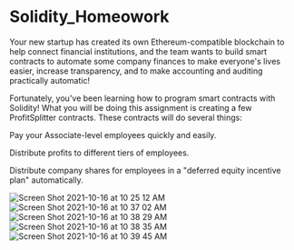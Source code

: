 # Solidity_Homeowork
Your new startup has created its own Ethereum-compatible blockchain to help connect financial institutions, and the team wants to build smart contracts to automate some company finances to make everyone's lives easier, increase transparency, and to make accounting and auditing practically automatic!

Fortunately, you've been learning how to program smart contracts with Solidity! What you will be doing this assignment is creating a few ProfitSplitter contracts. These contracts will do several things:

Pay your Associate-level employees quickly and easily.

Distribute profits to different tiers of employees.

Distribute company shares for employees in a "deferred equity incentive plan" automatically.

![Screen Shot 2021-10-16 at 10 25 12 AM](https://user-images.githubusercontent.com/67605476/137591973-3246cc9a-2532-43f5-bd0f-c756a6d81da7.png)
![Screen Shot 2021-10-16 at 10 37 02 AM](https://user-images.githubusercontent.com/67605476/137591975-fae431d8-094f-4d85-a7b8-af4c29b611f5.png)
![Screen Shot 2021-10-16 at 10 38 29 AM](https://user-images.githubusercontent.com/67605476/137591977-5ed1f97d-a8f1-4239-8bd4-754d5d5f939c.png)
![Screen Shot 2021-10-16 at 10 38 35 AM](https://user-images.githubusercontent.com/67605476/137591978-799203eb-9c64-4da0-840c-7b960a860f5d.png)
![Screen Shot 2021-10-16 at 10 39 45 AM](https://user-images.githubusercontent.com/67605476/137591980-06c8c021-ac2b-45fa-b169-2da5f6557125.png)
